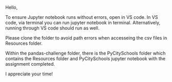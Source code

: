 Hello, 

To ensure Jupyter notebook runs without errors, open in VS code. In VS code, via terminal you can run jupyter notebook in terminal. Alternatively, running through VS code should run as well.

Please clone the folder to avoid path errors when accesseing the csv files in Resources folder.

Within the pandas-challenge folder, there is the PyCitySchools folder which contains the Resources folder and PyCitySchools jupyter notebook with the assignment completed.

I appreciate your time!
